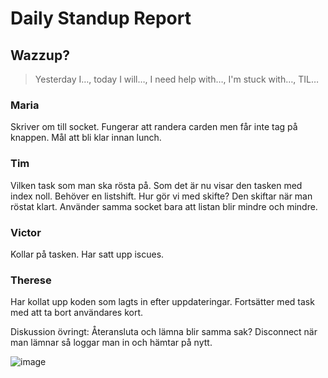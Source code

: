 # Daily Standup Report

## Wazzup?
> Yesterday I…, today I will…, I need help with…, I'm stuck with…, TIL…

### Maria
Skriver om till socket. Fungerar att randera carden men får inte tag på knappen. Mål att bli klar innan lunch. 

### Tim
Vilken task som man ska rösta på. Som det är nu visar den tasken med index noll. Behöver en listshift. Hur gör vi med skifte? Den skiftar när man röstat klart. Använder samma socket bara att listan blir mindre och mindre. 

### Victor
Kollar på tasken. Har satt upp iscues. 

### Therese
Har kollat upp koden som lagts in efter uppdateringar. Fortsätter med task med att ta bort användares kort. 

Diskussion övringt: 
Återansluta och lämna blir samma sak? Disconnect när man lämnar så loggar man in och hämtar på nytt. 


![image](https://user-images.githubusercontent.com/113335422/237021682-759fbc1e-5da8-4972-96d2-a3f90e3b8799.png)
 
